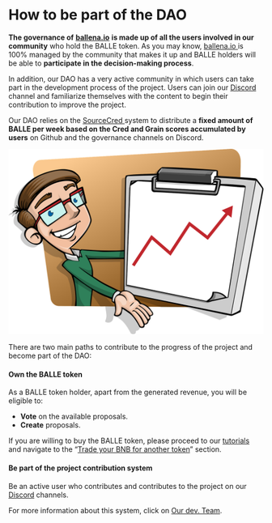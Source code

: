 # How to be part of the DAO

**The governance of** [**ballena.io**](https://ballena.io/) **is made up of all the users involved in our community** who hold the BALLE token. As you may know, [ballena.io ](https://ballena.io/)is 100% managed by the community that makes it up and BALLE holders will be able to **participate in the decision-making process**. 

In addition, our DAO has a very active community in which users can take part in the development process of the project. Users can join our [Discord](https://discord.gg/ydRbEAaqqc) channel and familiarize themselves with the content to begin their contribution to improve the project. 

Our DAO relies on the [SourceCred ](sourcecred-system.md)system to distribute a **fixed amount of BALLE per week based on the Cred and Grain scores accumulated by users** on Github and the governance channels on Discord.



![](../.gitbook/assets/presentation-1454403_1280%20%281%29.webp)



There are two main paths to contribute to the progress of the project and become part of the DAO: 

#### Own the BALLE token

As a BALLE token holder, apart from the generated revenue, you will be eligible to: 

* **Vote** on the available proposals.
* **Create** proposals.

If you are willing to buy the BALLE token, please proceed to our [tutorials ](../tutorials-and-tools/tutorials/)and navigate to the “[Trade your BNB for another token](../tutorials-and-tools/tutorials/pc/participate-in-ballena.io/how-to-participate-in-a-ballevault/how-to-trade-bnb-for-another-token-on-pancakeswap.md)” section. 



#### Be part of the project contribution system

Be an active user who contributes and contributes to the project on our [Discord](https://discord.gg/ydRbEAaqqc) channels. 

For more information about this system, click on [Our dev. Team](our-dev.-team.md).





